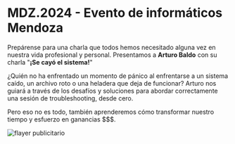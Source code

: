# MDZ.2024 - Evento de informáticos Mendoza

Prepárense para una charla que todos hemos necesitado alguna vez en nuestra vida profesional y personal. Presentamos a **Arturo Baldo** con su charla "**¡Se cayó el sistema!**"

¿Quién no ha enfrentado un momento de pánico al enfrentarse a un sistema caído, un archivo roto o una heladera que deja de funcionar? Arturo nos guiará a través de los desafíos y soluciones para abordar correctamente una sesión de troubleshooting, desde cero.

Pero eso no es todo, también aprenderemos cómo transformar nuestro tiempo y esfuerzo en ganancias $$$. 

![flayer publicitario](ArturoBaldo.jpg)